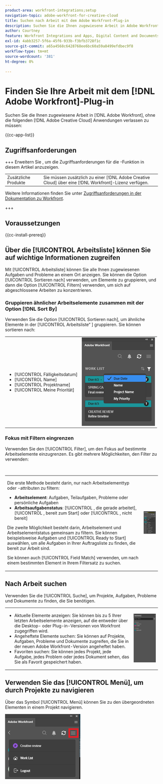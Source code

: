 ```yaml
---
product-area: workfront-integrations;setup
navigation-topic: adobe-workfront-for-creative-cloud
title: Suchen nach Arbeit mit dem Adobe Workfront-Plug-in
description: Suchen Sie die Ihnen zugewiesene Arbeit in Adobe Workfront, ohne Adobe Creative Cloud-Programme verlassen zu müssen.
author: Courtney
feature: Workfront Integrations and Apps, Digital Content and Documents
exl-id: 4abb3257-5f6a-45f6-933b-f3bfb3728f1c
source-git-commit: a65a4568c6428768ee6bc60a59a8499efdbec9f8
workflow-type: tm+mt
source-wordcount: '381'
ht-degree: 0%

---
```


# Finden Sie Ihre Arbeit mit dem [!DNL Adobe Workfront]-Plug-in

Suchen Sie die Ihnen zugewiesene Arbeit in [!DNL Adobe Workfront], ohne die folgenden [!DNL Adobe Creative Cloud] Anwendungen verlassen zu müssen:

{{cc-app-list}}

## Zugriffsanforderungen

+++ Erweitern Sie , um die Zugriffsanforderungen für die -Funktion in diesem Artikel anzuzeigen.

<table style="table-layout:auto"> 
 <col> 
 <col> 
 <tbody> 
 <!-- <tr> 
   <td role="rowheader">[!DNL Adobe Workfront] package</td> 
   <td> Any</td> 
  </tr> 
  <tr data-mc-conditions=""> 
   <td role="rowheader">[!DNL Adobe Workfront] license</td> 
   <td> 
   <p>Standard</p>
   <p>Work or higher</p> </td> 
  </tr> -->
  <tr> 
   <td role="rowheader">Zusätzliche Produkte</td> 
   <td>Sie müssen zusätzlich zu einer [!DNL Adobe Creative Cloud] über eine [!DNL Workfront]-Lizenz verfügen.</td> 
  </tr> 
 </tbody> 
</table>

Weitere Informationen finden Sie unter [Zugriffsanforderungen in der Dokumentation zu Workfront](/help/quicksilver/administration-and-setup/add-users/access-levels-and-object-permissions/access-level-requirements-in-documentation.md).

+++

## Voraussetzungen

{{cc-install-prereq}}

## Über die [!UICONTROL Arbeitsliste] können Sie auf wichtige Informationen zugreifen

Mit [!UICONTROL Arbeitsliste] können Sie alle Ihnen zugewiesenen Aufgaben und Probleme an einem Ort anzeigen. Sie können die Option [!UICONTROL Sortieren nach] verwenden, um Elemente zu gruppieren, und dann die Option [!UICONTROL Filtern] verwenden, um sich auf abgeschlossene Arbeiten zu konzentrieren.

### Gruppieren ähnlicher Arbeitselemente zusammen mit der Option [!DNL Sort By]

Verwenden Sie die Option [!UICONTROL Sortieren nach], um ähnliche Elemente in der [!UICONTROL Arbeitsliste“ &#x200B;] gruppieren. Sie können sortieren nach:

<table style="table-layout:auto"> 
 <col> 
 <col> 
 <tbody> 
  <tr> 
   <td> 
    <ul> 
     <li>[!UICONTROL Fälligkeitsdatum]</li> 
     <li>[!UICONTROL Name]</li> 
     <li>[!UICONTROL Projektname]</li> 
     <li>[!UICONTROL Meine Priorität]</li> 
    </ul> </td> 
   <td> <img src="assets/copy-of-sort-by-350x606.png" style="width: 350;height: 606;"> </td> 
  </tr> 
 </tbody> 
</table>

### Fokus mit Filtern eingrenzen

Verwenden Sie den [!UICONTROL Filter], um den Fokus auf bestimmte Arbeitselemente einzugrenzen. Es gibt mehrere Möglichkeiten, den Filter zu verwenden:

 

<table style="table-layout:auto"> 
 <col> 
 <col> 
 <tbody> 
  <tr> 
   <td> <p>Die erste Methode besteht darin, nur nach Arbeitselementtyp oder -attributen zu filtern:</p> 
    <ul> 
     <li><strong>Arbeitselement</strong>: Aufgaben, Teilaufgaben, Probleme oder persönliche Aufgaben</li> 
     <li><strong>Arbeitsaufgabenstatus</strong>: [!UICONTROL , die gerade arbeitet], [!UICONTROL , bereit zum Start] oder [!UICONTROL , nicht bereit]</li> 
    </ul> <p>Die zweite Möglichkeit besteht darin, Arbeitselement und Arbeitselementstatus gemeinsam zu filtern. Sie können beispielsweise Aufgaben und [!UICONTROL Ready to Start] auswählen, um alle Aufgaben in Ihrer Auftragsliste zu finden, die bereit zur Arbeit sind.</p> <p>Sie können auch [!UICONTROL Field Match] verwenden, um nach einem bestimmten Element in Ihrem Filtersatz zu suchen. </p> </td> 
   <td> <img src="assets/copy-of-filter-p-350x603.png" style="width: 350;height: 603;"> </td> 
  </tr> 
 </tbody> 
</table>

## Nach Arbeit suchen

Verwenden Sie die [!UICONTROL Suche], um Projekte, Aufgaben, Probleme und Dokumente zu finden, die Sie benötigen.

<table style="table-layout:auto"> 
 <col> 
 <col> 
 <tbody> 
  <tr> 
   <td> 
    <ul> 
     <li>Aktuelle Elemente anzeigen: Sie können bis zu 5 Ihrer letzten Arbeitselemente anzeigen, auf die entweder über die Desktop- oder Plug-in-Versionen von Workfront zugegriffen wird.</li> 
     <li>Angeheftete Elemente suchen: Sie können auf Projekte, Aufgaben, Probleme und Dokumente zugreifen, die Sie in der neuen Adobe Workfront-Version angeheftet haben.</li> 
     <li>Favoriten suchen: Sie können jedes Projekt, jede Aufgabe, jedes Problem oder jedes Dokument sehen, das Sie als Favorit gespeichert haben.</li> 
    </ul> </td> 
   <td> <img src="assets/copy-of-search-p.png"> </td> 
  </tr> 
 </tbody> 
</table>

## Verwenden Sie das [!UICONTROL Menü], um durch Projekte zu navigieren

Über das Symbol [!UICONTROL Menü] können Sie zu den übergeordneten Elementen in einem Projekt navigieren.

![Zurück zur Arbeitsliste](assets/go-back-to-work-list-350x314.png)
